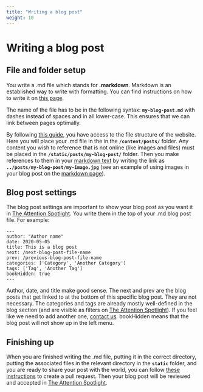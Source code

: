 ```yaml
---
title: "Writing a blog post"
weight: 10
---
```


# Writing a blog post

## File and folder setup

You write a .md file which stands for **.markdown**. Markdown is an established way to write with formatting. You can find instructions on how to write it on [this page](markdown.md).

The name of the file has to be in the following syntax:
**`my-blog-post.md`** with dashes instead of
spaces and in all lower-case. This ensures that we can
link between pages optimally.

By following [this guide](_index.md), you have access to the
file structure of the website. Here you will place your .md
file in the in the **`/content/posts/`** folder. Any content you
wish to reference that is not online (like images and files)
must be placed in the **`/static/posts/my-blog-post/`** folder.
Then you make references to
them in your [markdown text](markdown.md) by writing the link as
**`../posts/my-blog-post/my-image.jpg`** (see an example of using
images in your blog post on the [markdown page](markdown.md)).

## Blog post settings

The blog post settings are important to show your blog post
as you want it in [The Attention Spotlight](../../posts/_index.md).
You write them in the top of your .md blog post file. For example:

```
---
author: "Author name"
date: 2020-05-05
title: This is a blog post
next: /next-blog-post-file-name
prev: /previous-blog-post-file-name
categories: ['Category', 'Another Category']
tags: ['Tag', 'Another Tag']
bookHidden: true
---
```

Author, date, and title make good sense. The next and prev are the
blog posts that get linked to at the bottom of this specific blog
post. They are not necessary. The categories and tags are already
mostly well-defined in the blog section (and are visible as filters
on [The Attention Spotlight](../../posts/_index.md)). If you feel
like we need to add another one, [contact us](../contact/_index.md).
bookHidden means that the blog post will not show up in the left menu.

## Finishing up

When you are finished writing the .md file, putting it in
the correct directory, putting the associated files in the
relevant directory in the **`static`** folder, and you are ready
to share your post with the world, you can follow
[these instructions](_index.md) to create a pull request. Then
your blog post will be reviewed and accepted in
[The Attention Spotlight](../../posts/_index.md).
